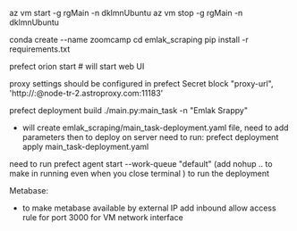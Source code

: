 az vm start -g rgMain -n dklmnUbuntu
az vm stop  -g rgMain -n dklmnUbuntu


conda create --name zoomcamp
cd emlak_scraping
pip install -r requirements.txt

 prefect orion start  # will start web UI

 proxy settings should be configured in prefect Secret block "proxy-url", 'http://<username>:<psw>@node-tr-2.astroproxy.com:11183'

 prefect deployment build ./main.py:main_task -n "Emlak Srappy"
  - will create emlak_scraping/main_task-deployment.yaml file, need to add parameters
then to deploy on server need to run:
 prefect deployment apply main_task-deployment.yaml

 need to run
 prefect agent start  --work-queue "default"
 (add nohup .. to make in running even when you close terminal )
 to run the deployment

 Metabase:
  - to make metabase available by external IP add inbound allow access rule for port 3000 for VM network interface